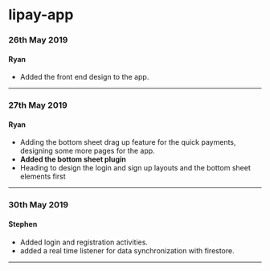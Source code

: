 # lipay-app

### 26th May 2019
#### Ryan
* Added the front end design to the app.
---

### 27th May 2019
#### Ryan
* Adding the bottom sheet drag up feature for the quick payments, designing some more pages for the app.
* **Added the bottom sheet plugin**
* Heading to design the login and sign up layouts and the bottom sheet elements first
---

### 30th May 2019
#### Stephen
* Added login and registration activities.
* added a real time listener for data synchronization with firestore.
---